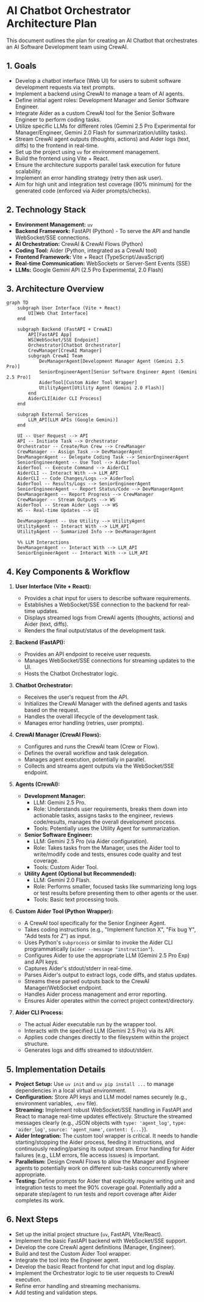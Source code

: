 # AI Chatbot Orchestrator Architecture Plan

This document outlines the plan for creating an AI Chatbot that orchestrates an AI Software Development team using CrewAI.

## 1. Goals

*   Develop a chatbot interface (Web UI) for users to submit software development requests via text prompts.
*   Implement a backend using CrewAI to manage a team of AI agents.
*   Define initial agent roles: Development Manager and Senior Software Engineer.
*   Integrate Aider as a custom CrewAI tool for the Senior Software Engineer to perform coding tasks.
*   Utilize specific LLMs for different roles (Gemini 2.5 Pro Experimental for Manager/Engineer, Gemini 2.0 Flash for summarization/utility tasks).
*   Stream CrewAI agent outputs (thoughts, actions) and Aider logs (text, diffs) to the frontend in real-time.
*   Set up the project using `uv` for environment management.
*   Build the frontend using Vite + React.
*   Ensure the architecture supports parallel task execution for future scalability.
*   Implement an error handling strategy (retry then ask user).
*   Aim for high unit and integration test coverage (90% minimum) for the generated code (enforced via Aider prompts/checks).

## 2. Technology Stack

*   **Environment Management:** `uv`
*   **Backend Framework:** FastAPI (Python) - To serve the API and handle WebSocket/SSE connections.
*   **AI Orchestration:** CrewAI &amp; CrewAI Flows (Python)
*   **Coding Tool:** Aider (Python, integrated as a CrewAI tool)
*   **Frontend Framework:** Vite + React (TypeScript/JavaScript)
*   **Real-time Communication:** WebSockets or Server-Sent Events (SSE)
*   **LLMs:** Google Gemini API (2.5 Pro Experimental, 2.0 Flash)

## 3. Architecture Overview

```mermaid
graph TD
    subgraph User Interface (Vite + React)
        UI[Web Chat Interface]
    end

    subgraph Backend (FastAPI + CrewAI)
        API[FastAPI App]
        WS[WebSocket/SSE Endpoint]
        Orchestrator[Chatbot Orchestrator]
        CrewManager[CrewAI Manager]
        subgraph CrewAI Team
            DevManagerAgent[Development Manager Agent (Gemini 2.5 Pro)]
            SeniorEngineerAgent[Senior Software Engineer Agent (Gemini 2.5 Pro)]
            AiderTool[Custom Aider Tool Wrapper]
            UtilityAgent[Utility Agent (Gemini 2.0 Flash)]
        end
        AiderCLI[Aider CLI Process]
    end

    subgraph External Services
        LLM_API[LLM APIs (Google Gemini)]
    end

    UI -- User Request --> API
    API -- Initiate Task --> Orchestrator
    Orchestrator -- Create/Run Crew --> CrewManager
    CrewManager -- Assign Task --> DevManagerAgent
    DevManagerAgent -- Delegate Coding Task --> SeniorEngineerAgent
    SeniorEngineerAgent -- Use Tool --> AiderTool
    AiderTool -- Execute Command --> AiderCLI
    AiderCLI -- Interact With --> LLM_API
    AiderCLI -- Code Changes/Logs --> AiderTool
    AiderTool -- Results/Logs --> SeniorEngineerAgent
    SeniorEngineerAgent -- Report Status/Code --> DevManagerAgent
    DevManagerAgent -- Report Progress --> CrewManager
    CrewManager -- Stream Outputs --> WS
    AiderTool -- Stream Aider Logs --> WS
    WS -- Real-time Updates --> UI

    DevManagerAgent -- Use Utility --> UtilityAgent
    UtilityAgent -- Interact With --> LLM_API
    UtilityAgent -- Summarized Info --> DevManagerAgent

    %% LLM Interactions
    DevManagerAgent -- Interact With --> LLM_API
    SeniorEngineerAgent -- Interact With --> LLM_API
```

## 4. Key Components &amp; Workflow

1.  **User Interface (Vite + React):**
    *   Provides a chat input for users to describe software requirements.
    *   Establishes a WebSocket/SSE connection to the backend for real-time updates.
    *   Displays streamed logs from CrewAI agents (thoughts, actions) and Aider (text, diffs).
    *   Renders the final output/status of the development task.

2.  **Backend (FastAPI):**
    *   Provides an API endpoint to receive user requests.
    *   Manages WebSocket/SSE connections for streaming updates to the UI.
    *   Hosts the Chatbot Orchestrator logic.

3.  **Chatbot Orchestrator:**
    *   Receives the user's request from the API.
    *   Initializes the CrewAI Manager with the defined agents and tasks based on the request.
    *   Handles the overall lifecycle of the development task.
    *   Manages error handling (retries, user prompts).

4.  **CrewAI Manager (CrewAI Flows):**
    *   Configures and runs the CrewAI team (Crew or Flow).
    *   Defines the overall workflow and task delegation.
    *   Manages agent execution, potentially in parallel.
    *   Collects and streams agent outputs via the WebSocket/SSE endpoint.

5.  **Agents (CrewAI):**
    *   **Development Manager:**
        *   LLM: Gemini 2.5 Pro.
        *   Role: Understands user requirements, breaks them down into actionable tasks, assigns tasks to the engineer, reviews code/results, manages the overall development process.
        *   Tools: Potentially uses the Utility Agent for summarization.
    *   **Senior Software Engineer:**
        *   LLM: Gemini 2.5 Pro (via Aider configuration).
        *   Role: Takes tasks from the Manager, uses the Aider tool to write/modify code and tests, ensures code quality and test coverage.
        *   Tools: Custom Aider Tool.
    *   **Utility Agent (Optional but Recommended):**
        *   LLM: Gemini 2.0 Flash.
        *   Role: Performs smaller, focused tasks like summarizing long logs or test results before presenting them to other agents or the user.
        *   Tools: Basic text processing tools.

6.  **Custom Aider Tool (Python Wrapper):**
    *   A CrewAI tool specifically for the Senior Engineer Agent.
    *   Takes coding instructions (e.g., "Implement function X", "Fix bug Y", "Add tests for Z") as input.
    *   Uses Python's `subprocess` or similar to invoke the Aider CLI programmatically (`aider --message "instruction"`).
    *   Configures Aider to use the appropriate LLM (Gemini 2.5 Pro Exp) and API keys.
    *   Captures Aider's stdout/stderr in real-time.
    *   Parses Aider's output to extract logs, code diffs, and status updates.
    *   Streams these parsed outputs back to the CrewAI Manager/WebSocket endpoint.
    *   Handles Aider process management and error reporting.
    *   Ensures Aider operates within the correct project context/directory.

7.  **Aider CLI Process:**
    *   The actual Aider executable run by the wrapper tool.
    *   Interacts with the specified LLM (Gemini 2.5 Pro) via its API.
    *   Applies code changes directly to the filesystem within the project structure.
    *   Generates logs and diffs streamed to stdout/stderr.

## 5. Implementation Details

*   **Project Setup:** Use `uv init` and `uv pip install ...` to manage dependencies in a local virtual environment.
*   **Configuration:** Store API keys and LLM model names securely (e.g., environment variables, `.env` file).
*   **Streaming:** Implement robust WebSocket/SSE handling in FastAPI and React to manage real-time updates effectively. Structure the streamed messages clearly (e.g., JSON objects with `type: 'agent_log'`, `type: 'aider_log'`, `source: 'agent_name'`, `content: {...}`).
*   **Aider Integration:** The custom tool wrapper is critical. It needs to handle starting/stopping the Aider process, feeding it instructions, and continuously reading/parsing its output stream. Error handling for Aider failures (e.g., LLM errors, file access issues) is important.
*   **Parallelism:** Design CrewAI Flows to allow the Manager and Engineer agents to potentially work on different sub-tasks concurrently where appropriate.
*   **Testing:** Define prompts for Aider that explicitly require writing unit and integration tests to meet the 90% coverage goal. Potentially add a separate step/agent to run tests and report coverage after Aider completes its work.

## 6. Next Steps

*   Set up the initial project structure (`uv`, FastAPI, Vite/React).
*   Implement the basic FastAPI backend with WebSocket/SSE support.
*   Develop the core CrewAI agent definitions (Manager, Engineer).
*   Build and test the Custom Aider Tool wrapper.
*   Integrate the tool into the Engineer agent.
*   Develop the basic React frontend for chat input and log display.
*   Implement the Orchestrator logic to tie user requests to CrewAI execution.
*   Refine error handling and streaming mechanisms.
*   Add testing and validation steps.